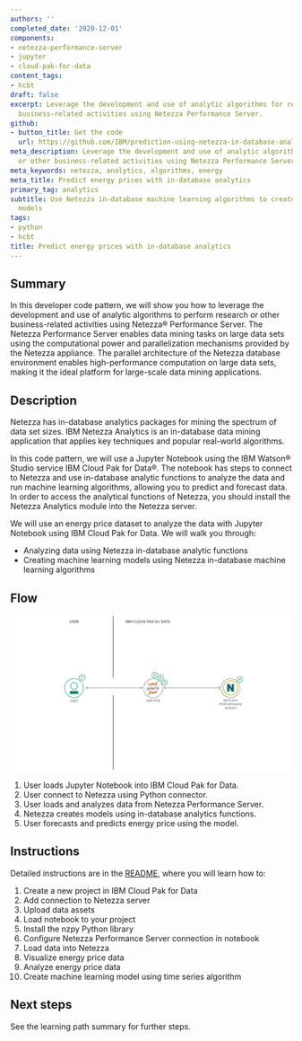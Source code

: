 ```yaml
---
authors: ''
completed_date: '2020-12-01'
components:
- netezza-performance-server
- jupyter
- cloud-pak-for-data
content_tags:
- hcbt
draft: false
excerpt: Leverage the development and use of analytic algorithms for research or other
  business-related activities using Netezza Performance Server.
github:
- button_title: Get the code
  url: https://github.com/IBM/prediction-using-netezza-in-database-analytics-functions
meta_description: Leverage the development and use of analytic algorithms for research
  or other business-related activities using Netezza Performance Server.
meta_keywords: netezza, analytics, algorithms, energy
meta_title: Predict energy prices with in-database analytics
primary_tag: analytics
subtitle: Use Netezza in-database machine learning algorithms to create machine learning
  models
tags:
- python
- hcbt
title: Predict energy prices with in-database analytics
---
```


## Summary

In this developer code pattern, we will show you how to leverage the development and use of analytic algorithms to perform research or other business-related activities using Netezza&reg; Performance Server. The Netezza Performance Server enables data mining tasks on large data sets using the computational power and parallelization mechanisms provided by the Netezza appliance. The parallel architecture of the Netezza database environment enables high-performance computation on large data sets, making it the ideal platform for large-scale data mining applications.

## Description

Netezza has in-database analytics packages for mining the spectrum of data set sizes. IBM Netezza Analytics is an in-database data mining application that applies key techniques and popular real-world algorithms.

In this code pattern, we will use a Jupyter Notebook using the IBM Watson&reg; Studio service IBM Cloud Pak for Data&reg;. The notebook has steps to connect to Netezza and use in-database analytic functions to analyze the data and run machine learning algorithms, allowing you to predict and forecast data. In order to access the analytical functions of Netezza, you should install the Netezza Analytics module into the Netezza server.

We will use an energy price dataset to analyze the data with Jupyter Notebook using IBM Cloud Pak for Data. We will walk you through:

* Analyzing data using Netezza in-database analytic functions
* Creating machine learning models using Netezza in-database machine learning algorithms

## Flow

![Flow diagram](images/flow.png)

1. User loads Jupyter Notebook into IBM Cloud Pak for Data.
1. User connect to Netezza using Python connector.
1. User loads and analyzes data from Netezza Performance Server.
1. Netezza creates models using in-database analytics functions.
1. User forecasts and predicts energy price using the model.

## Instructions

Detailed instructions are in the [README](https://github.com/IBM/prediction-using-netezza-in-database-analytics-functions/blob/main/README.md), where you will learn how to:

1. Create a new project in IBM Cloud Pak for Data
1. Add connection to Netezza server
1. Upload data assets
1. Load notebook to your project
1. Install the nzpy Python library
1. Configure Netezza Performance Server connection in notebook
1. Load data into Netezza
1. Visualize energy price data
1. Analyze energy price data
1. Create machine learning model using time series algorithm

## Next steps
See the learning path summary for further steps.